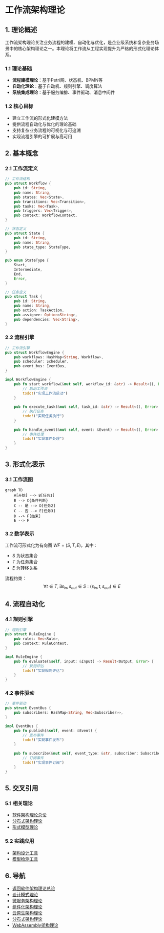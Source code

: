# 工作流架构理论

## 1. 理论概述

工作流架构理论关注业务流程的建模、自动化与优化，是企业级系统和复杂业务场景中的核心架构理论之一。本理论将工作流从工程实现提升为严格的形式化理论体系。

### 1.1 理论基础

- **流程建模理论**：基于Petri网、状态机、BPMN等
- **自动化理论**：基于自动机、规则引擎、调度算法
- **系统集成理论**：基于服务编排、事件驱动、消息中间件

### 1.2 核心目标

- 建立工作流的形式化建模方法
- 提供流程自动化与优化的理论基础
- 支持复杂业务流程的可视化与可追溯
- 实现流程引擎的可扩展与高可用

## 2. 基本概念

### 2.1 工作流定义

```rust
// 工作流结构
pub struct Workflow {
    pub id: String,
    pub name: String,
    pub states: Vec<State>,
    pub transitions: Vec<Transition>,
    pub tasks: Vec<Task>,
    pub triggers: Vec<Trigger>,
    pub context: WorkflowContext,
}

// 状态定义
pub struct State {
    pub id: String,
    pub name: String,
    pub state_type: StateType,
}

pub enum StateType {
    Start,
    Intermediate,
    End,
    Error,
}

// 任务定义
pub struct Task {
    pub id: String,
    pub name: String,
    pub action: TaskAction,
    pub assignee: Option<String>,
    pub dependencies: Vec<String>,
}
```

### 2.2 流程引擎

```rust
// 工作流引擎
pub struct WorkflowEngine {
    pub workflows: HashMap<String, Workflow>,
    pub scheduler: Scheduler,
    pub event_bus: EventBus,
}

impl WorkflowEngine {
    pub fn start_workflow(&mut self, workflow_id: &str) -> Result<(), Error> {
        // 启动工作流
        todo!("实现工作流启动")
    }
    
    pub fn execute_task(&mut self, task_id: &str) -> Result<(), Error> {
        // 执行任务
        todo!("实现任务执行")
    }
    
    pub fn handle_event(&mut self, event: &Event) -> Result<(), Error> {
        // 事件处理
        todo!("实现事件处理")
    }
}
```

## 3. 形式化表示

### 3.1 工作流图

```mermaid
graph TD
    A[开始] --> B[任务1]
    B --> C{条件判断}
    C -- 是 --> D[任务2]
    C -- 否 --> E[任务3]
    D --> F[结束]
    E --> F
```

### 3.2 数学表示

工作流可形式化为有向图 $WF = (S, T, E)$，其中：

- $S$ 为状态集合
- $T$ 为任务集合
- $E$ 为转移关系

流程约束：
$$\forall t \in T, \exists s_{in}, s_{out} \in S: (s_{in}, t, s_{out}) \in E$$

## 4. 流程自动化

### 4.1 规则引擎

```rust
// 规则引擎
pub struct RuleEngine {
    pub rules: Vec<Rule>,
    pub context: RuleContext,
}

impl RuleEngine {
    pub fn evaluate(&self, input: &Input) -> Result<Output, Error> {
        // 规则评估
        todo!("实现规则评估")
    }
}
```

### 4.2 事件驱动

```rust
// 事件驱动
pub struct EventBus {
    pub subscribers: HashMap<String, Vec<Subscriber>>,
}

impl EventBus {
    pub fn publish(&self, event: &Event) {
        // 发布事件
        todo!("实现事件发布")
    }
    
    pub fn subscribe(&mut self, event_type: &str, subscriber: Subscriber) {
        // 订阅事件
        todo!("实现事件订阅")
    }
}
```

## 5. 交叉引用

### 5.1 相关理论

- [软件架构理论总论](00-软件架构理论总论.md)
- [分布式架构理论](05-分布式架构理论.md)
- [形式模型理论](../06-形式模型理论/00-形式模型理论总论.md)

### 5.2 实践应用

- [架构设计工具](../08-实践应用开发/04-架构设计工具/README.md)
- [模型检测工具](../08-实践应用开发/05-模型检测工具/README.md)

## 6. 导航

- [返回软件架构理论总论](00-软件架构理论总论.md)
- [设计模式理论](01-设计模式理论.md)
- [微服务架构理论](02-微服务架构理论.md)
- [组件化架构理论](03-组件化架构理论.md)
- [云原生架构理论](04-云原生架构理论.md)
- [分布式架构理论](05-分布式架构理论.md)
- [WebAssembly架构理论](06-WebAssembly架构理论.md)
